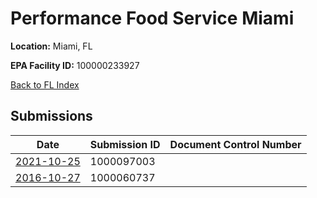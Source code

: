 # Performance Food Service Miami

**Location:** Miami, FL

**EPA Facility ID:** 100000233927

[Back to FL Index](../../index.md)

## Submissions

| Date | Submission ID | Document Control Number |
|------|--------------|-------------------------|
| [2021-10-25](submissions/1000097003.md) | 1000097003 |  |
| [2016-10-27](submissions/1000060737.md) | 1000060737 |  |
